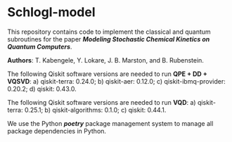 # Schlogl-model
This repository contains code to implement the classical and quantum subroutines for the paper ***Modeling Stochastic Chemical Kinetics on Quantum Computers***. 

**Authors**: T. Kabengele, Y. Lokare, J. B. Marston, and B. Rubenstein. 

The following Qiskit software versions are needed to run **QPE + DD + VQSVD**: a) qiskit-terra: 0.24.0; b) qiskit-aer: 0.12.0; c) qiskit-ibmq-provider: 0.20.2; d) qiskit: 0.43.0.

The following Qiskit software versions are needed to run **VQD**: a) qiskit-terra: 0.25.1; b) qiskit-algorithms: 0.1.0; c) qiskit: 0.44.1. 

We use the Python ***poetry*** package management system to manage all package dependencies in Python. 
